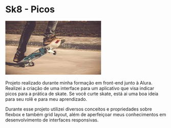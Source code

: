 <h1>Sk8 - Picos</h1>
<img src="assets/img/skate.jpg">
<p> Projeto realizado durante minha formação em front-end junto à Alura. Realizei a criação de uma interface para um aplicativo que visa indicar picos para a prática de skate. Se você curte skate, está ai uma boa ideia para seu rolê e para meu aprendizado.
<p>Durante esse projeto utilizei diversos conceitos e propriedades sobre flexbox e também grid layout, além de aperfeiçoar meus conhecimentos em desenvolvimento de interfaces responsivas.
